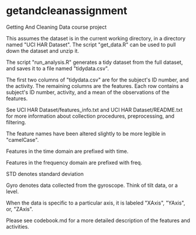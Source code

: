getandcleanassignment
=====================

Getting And Cleaning Data course project

This assumes the dataset is in the current working directory, in a directory named "UCI HAR Dataset".  The script "get_data.R" can be used to pull down the dataset and unzip it.

The script "run_analysis.R" generates a tidy dataset from the full dataset, and saves it to a file named "tidydata.csv".

The first two columns of "tidydata.csv" are for the subject's ID number, and the activity.  The remaining columns are the features. Each row contains a subject's ID number, activity, and a mean of the observations of the features.

See UCI HAR Dataset/features_info.txt and UCI HAR Dataset/README.txt for more information about collection procedures, preprocessing, and filtering.

The feature names have been altered slightly to be more legible in "camelCase".

Features in the time domain are prefixed with time.

Features in the frequency domain are prefixed with freq.

STD denotes standard deviation

Gyro denotes data collected from the gyroscope.  Think of tilt data, or a level.

When the data is specific to a particular axis, it is labeled "XAxis", "YAxis", or, "ZAxis".

Please see codebook.md for a more detailed description of the features and activities.
